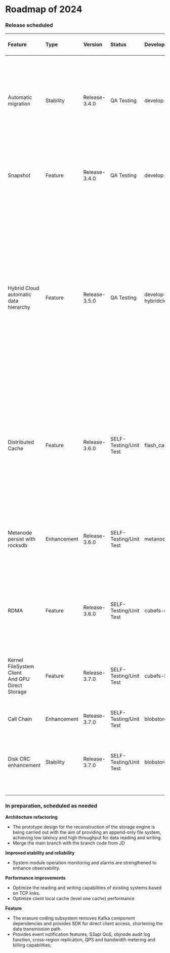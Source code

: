 # Roadmap of 2024

### Release scheduled
|Feature|Type|Version|Status|Development branch|Scheduled Release Date|Details|
|:----|:----|:----|:----|:----|:----|:----------------|
|Automatic migration|Stability|Release-3.4.0|QA Testing|develop-v3.4.0|JUNE|Automatic disk migration reduces the atomicity problem of metadata information during the migration process and improves the level of operational automation.|
|Snapshot|Feature|Release-3.4.0|QA Testing|develop-v3.4.0|JUNE|Provides an experimental version of the volume snapshot feature, supporting second-level snapshots|
|Hybrid Cloud automatic<br>data hierarchy<br>|Feature|Release-3.5.0|QA Testing|develop-hybridcloudlifecycle|JULY|Hybrid cloud projects support a unified namespace, provide the ability to use multiple storage systems in a mixed manner, and provide external S3 and HDFS capabilities. Support life cycle driven data flow between different media, storage types, and on and off the cloud, reducing costs and increasing efficiency. The first issue will be released soon.|
|Distributed Cache|Feature|Release-3.6.0|SELF-Testing/Unit<br>Test|flash_cache|AUG|Further optimize the distributed multi-level cache architecture to support cross-computer room and cross-cloud read and write acceleration capabilities to support AI training acceleration needs.|
|Metanode<br>persist with rocksdb|Enhancement|Release-3.6.0|SELF-Testing/Unit<br>Test|metanode_rocksdb_dev|AUG|The cost of massive metadata is relatively high and can satisfy most scenarios.It is possible to reduce metadata storage costs by over 70%.|
|RDMA|Feature|Release-3.6.0|SELF-Testing/Unit<br>Test|cubefs-rdma|AUG|Writing acceleration, making full use of hardware capabilities.It is possible to increase read and write throughput by over 30%.|
|Kernel FileSystem Client<br>And GPU Direct Storage|Feature|Release-3.7.0|SELF-Testing/Unit<br>Test<br>|cubefs-kernel-rdma|OCT|Provides a kernel client and supports GDS (GPU Direct Storage) and RDMA technology to reduce IO latency and CPU overhead.|
|Call Chain|Enhancement|Release-3.7.0|SELF-Testing/Unit<br>Test|blobstore-tracelog|OCT|Improve issue tracking capability|
|Disk CRC enhancement|Stability|Release-3.7.0|SELF-Testing/Unit<br>Test|blobstore-tracelog|OCT|Disk CRC enhancement to improve CRC checking capabilities such as master-slave synchronization and random writing.|


### In preparation, scheduled as needed

**Architecture refactoring**

- The prototype design for the reconstruction of the storage engine is being carried out with the aim of providing an append-only file system, achieving low latency and high throughput for data reading and writing.
- Merge the main branch with the branch code from JD

**Improved stability and reliability**

- System module operation monitoring and alarms are strengthened to enhance observability.

**Performance improvements**

- Optimize the reading and writing capabilities of existing systems based on TCP links.
- Optimize client local cache (level one cache) performance

**Feature**
- The erasure coding subsystem removes Kafka component dependencies and provides SDK for direct client access, shortening the data transmission path.
- Provides event notification features, S3api QoS, objnode audit log function, cross-region replication, QPS and bandwidth metering and billing capabilities;


